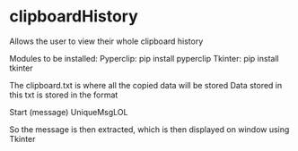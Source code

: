 # clipboardHistory
Allows the user to view their whole clipboard history


Modules to be installed:
Pyperclip: pip install pyperclip
Tkinter: pip install tkinter

The clipboard.txt is where all the copied data will be stored
Data stored in this txt is stored in the format

Start
(message)
UniqueMsgLOL

So the message is then extracted, which is then displayed on window using Tkinter

